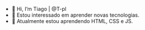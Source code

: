 - 👋 Hi, I’m Tiago | @T-pl
- 👀 Estou interessado em aprender novas tecnologias.
- 🌱 Atualmente estou aprendendo HTML, CSS e JS.


<!---
T-pl/T-pl is a ✨ special ✨ repository because its `README.md` (this file) appears on your GitHub profile.
You can click the Preview link to take a look at your changes.
--->
